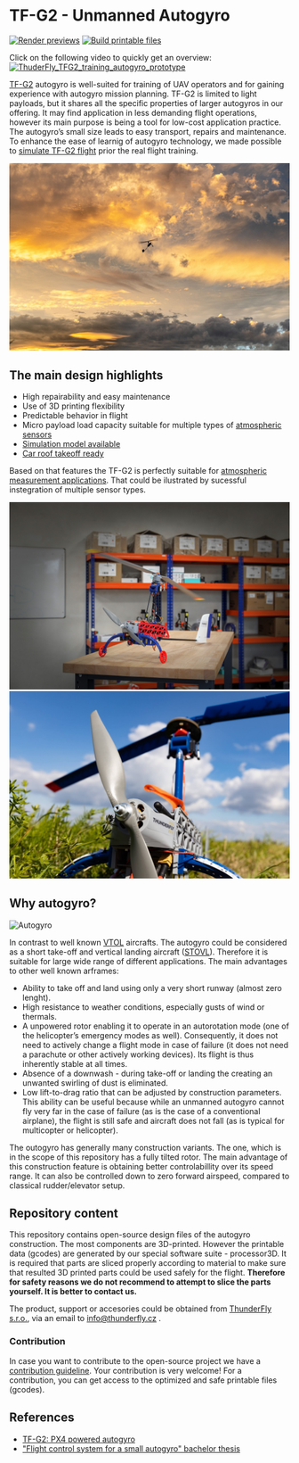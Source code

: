 # TF-G2 - Unmanned Autogyro

[![Render previews](https://github.com/ThunderFly-aerospace/TF-G2/actions/workflows/render_previews.yml/badge.svg)](https://github.com/ThunderFly-aerospace/TF-G2/actions/workflows/render_previews.yml)
[![Build printable files](https://github.com/ThunderFly-aerospace/TF-G2/actions/workflows/printable_files.yml/badge.svg)](https://github.com/ThunderFly-aerospace/TF-G2/actions/workflows/printable_files.yml)

Click on the following video to quickly get an overview: 
[![ThuderFly_TFG2_training_autogyro_prototype](https://user-images.githubusercontent.com/5196729/144823035-37a70a1a-de21-4eb6-ab80-2aa2d4ea78db.gif)](http://www.youtube.com/watch?v=6PtS-MwnM_8)

[TF-G2](https://www.thunderfly.cz/tf-g2.html) autogyro is well-suited for training of UAV operators and for gaining experience with autogyro mission planning. TF-G2 is limited to light payloads, but it shares all the specific properties of larger autogyros in our offering. It may find application in less demanding flight operations, however its main purpose is being a tool for low-cost application practice. The autogyro’s small size leads to easy transport, repairs and maintenance.
To enhance the ease of learnig of autogyro technology, we made possible to [simulate TF-G2 flight](https://github.com/ThunderFly-aerospace/PX4-FlightGear-Bridge) prior the real flight training.

![TF-G2 during flight](/doc/img/TF-G2_fly_clouds.jpg)

## The main design highlights

  * High repairability and easy maintenance
  * Use of 3D printing flexibility
  * Predictable behavior in flight
  * Micro payload load capacity suitable for multiple types of [atmospheric sensors](https://www.thunderfly.cz/tf-atmon.html)
  * [Simulation model available](https://github.com/ThunderFly-aerospace/FlightGear-TF-G2)
  * [Car roof takeoff ready](https://github.com/ThunderFly-aerospace/TF-SIMPLEPLATFORM)

Based on that features the TF-G2 is perfectly suitable for [atmospheric measurement applications](https://www.thunderfly.cz/tf-atmon.html). That could be ilustrated by sucessful instegration of multiple sensor types. 

![TF-G2 in hangar](./doc/img/TF-G2_hangar.png)
![TF-G2 with installed THUNDERMILL electric field sensor](./doc/img/TF-G2_THUNDERMILL.jpg)

## Why autogyro? 

![Autogyro](https://imgs.xkcd.com/comics/autogyros.png)

In contrast to well known [VTOL](https://en.wikipedia.org/wiki/VTOL) aircrafts. The autogyro could be considered as a short take-off and vertical landing aircraft ([STOVL](https://en.wikipedia.org/wiki/STOVL)). Therefore it is suitable for large wide range of different applications. The main advantages to other well known arframes: 

* Ability to take off and land using only a very short runway (almost zero lenght).
* High resistance to weather conditions, especially gusts of wind or thermals.
* A unpowered rotor enabling it to operate in an autorotation mode (one of the helicopter’s emergency modes as well). Consequently, it does not need to actively change a flight mode in case of failure (it does not need a parachute or other actively working devices). Its flight is thus inherently stable at all times.
* Absence of a downwash - during take-off or landing the creating an unwanted swirling of dust is eliminated.
* Low lift-to-drag ratio that can be adjusted by construction parameters. This ability can be useful because while an unmanned autogyro cannot fly very far in the case of failure (as is the case of a conventional airplane), the flight is still safe and aircraft does not fall (as is typical for multicopter or helicopter).

The outogyro has generally many construction variants. The one, which is in the scope of this repository has a fully tilted rotor. The main advantage of this construction feature is obtaining better controlabillity over its speed range. It can also be controlled down to zero forward airspeed, compared to classical rudder/elevator setup.

## Repository content

This repository contains open-source design files of the autogyro construction. The most components are 3D-printed. However the printable data (gcodes) are generated by our special software suite - processor3D. It is required that parts are sliced properly according to material to make sure that resulted 3D printed parts could be used safely for the flight. **Therefore for safety reasons we do not recommend to attempt to slice the parts yourself. It is better to contact us.**

The product, support or accesories could be obtained from [ThunderFly s.r.o.](https://www.thunderfly.cz/), via an email to info@thunderfly.cz .


### Contribution

In case you want to contribute to the open-source project we have a [contribution guideline](https://github.com/ThunderFly-aerospace/TF-G2/blob/4s/CONTRIBUTING.md). Your contribution is very welcome! For a contribution, you can get access to the optimized and safe printable files (gcodes).

## References 

* [TF-G2: PX4 powered autogyro](https://static.sched.com/hosted_files/px4summit2021/ca/TF-G2%20PX4%20powered%20autogyro.pdf)
* ["Flight control system for a small autogyro" bachelor thesis](https://dspace.cvut.cz/handle/10467/101004)
